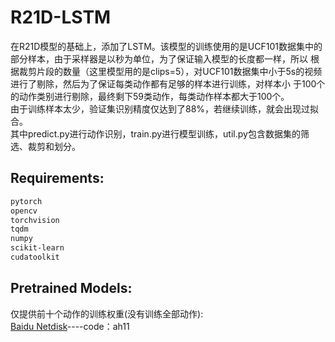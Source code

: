 # R21D-LSTM  
在R21D模型的基础上，添加了LSTM。该模型的训练使用的是UCF101数据集中的部分样本，由于采样器是以秒为单位，为了保证输入模型的长度都一样，所以
根据裁剪片段的数量（这里模型用的是clips=5），对UCF101数据集中小于5s的视频进行了剔除，然后为了保证每类动作都有足够的样本进行训练，对样本小
于100个的动作类别进行剔除，最终剩下59类动作，每类动作样本都大于100个。  
由于训练样本太少，验证集识别精度仅达到了88%，若继续训练，就会出现过拟合。  
其中predict.py进行动作识别，train.py进行模型训练，util.py包含数据集的筛选、裁剪和划分。

## Requirements:  
```bash
pytorch  
opencv  
torchvision  
tqdm  
numpy  
scikit-learn  
cudatoolkit  
```

## Pretrained Models:
仅提供前十个动作的训练权重(没有训练全部动作):  
[Baidu Netdisk](https://pan.baidu.com/s/1mf82d9keXXX4Zboq9VxjmA)----code：ah11  
